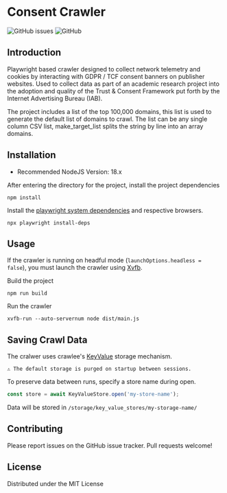 # Consent Crawler
![GitHub issues](https://img.shields.io/github/issues/Transparency-Consent-Framework-Research/consent-crawler) ![GitHub](https://img.shields.io/github/license/Transparency-Consent-Framework-Research/consent-crawler)

## Introduction
Playwright based crawler designed to collect network telemetry and cookies by interacting with GDPR / TCF consent banners on publisher websites. Used to collect data as part of an academic research project into the adoption and quality of the Trust & Consent Framework put forth by the Internet Advertising Bureau (IAB).

The project includes a list of the top 100,000 domains, this list is used to generate the default list of domains to crawl. The list can be any single column CSV list, make_target_list splits the string by line into an array domains.

## Installation 
- Recommended NodeJS Version: 18.x

After entering the directory for the project, install the project dependencies
```
npm install
```
Install the [playwright system dependencies](https://playwright.dev/docs/cli#install-system-dependencies) and respective browsers.
```
npx playwright install-deps
```

## Usage
If the crawler is running on headful mode (`launchOptions.headless = false`), you must launch the crawler using [Xvfb](https://en.wikipedia.org/wiki/Xvfb).

Build the project
```
npm run build
```
Run the crawler
```
xvfb-run --auto-servernum node dist/main.js
```

## Saving Crawl Data
The cralwer uses crawlee's [KeyValue](https://crawlee.dev/docs/guides/result-storage#key-value-store) storage mechanism.

`⚠ The default storage is purged on startup between sessions.`

To preserve data between runs, specify a store name during open.
```js
const store = await KeyValueStore.open('my-store-name');
```

Data will be stored in `/storage/key_value_stores/my-storage-name/`

## Contributing
Please report issues on the GitHub issue tracker. Pull requests welcome!

## License
Distributed under the MIT License